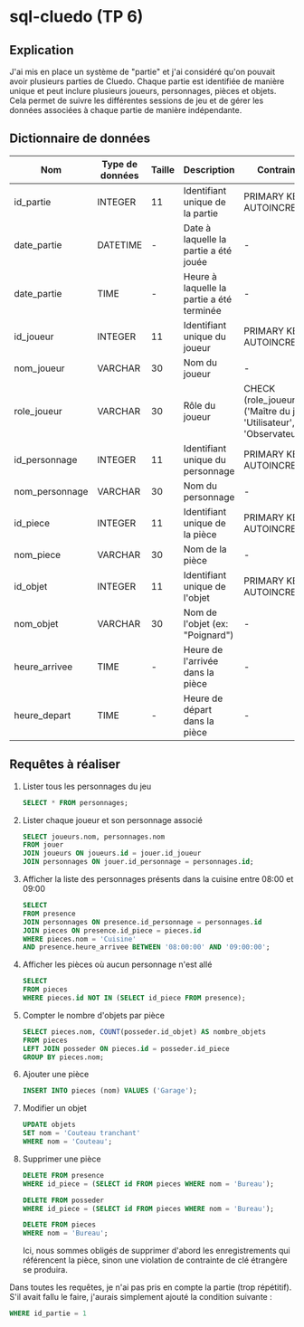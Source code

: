 # sql-cluedo (TP 6)

## Explication

J'ai mis en place un système de "partie" et j'ai considéré qu'on pouvait avoir plusieurs parties de Cluedo. Chaque partie est identifiée de manière unique et peut inclure plusieurs joueurs, personnages, pièces et objets. Cela permet de suivre les différentes sessions de jeu et de gérer les données associées à chaque partie de manière indépendante.

## Dictionnaire de données

| Nom  | Type de données | Taille | Description | Contraintes
| ----------------- | --------------- | -- | -------------------------------------- | ----- |
| id_partie         | INTEGER         | 11 | Identifiant unique de la partie | PRIMARY KEY, AUTOINCREMENT |
| date_partie       | DATETIME            | - | Date à laquelle la partie a été jouée | - |
| date_partie       | TIME            | - | Heure à laquelle la partie a été terminée | - |
| id_joueur       | INTEGER            | 11 | Identifiant unique du joueur | PRIMARY KEY, AUTOINCREMENT |
| nom_joueur       | VARCHAR            | 30 | Nom du joueur | - |
| role_joueur       | VARCHAR            | 30 | Rôle du joueur | CHECK (role_joueur IN ('Maître du jeu', 'Utilisateur', 'Observateur')) |
| id_personnage       | INTEGER            | 11 | Identifiant unique du personnage | PRIMARY KEY, AUTOINCREMENT |
| nom_personnage       | VARCHAR            | 30 | Nom du personnage | - |
| id_piece       | INTEGER            | 11 | Identifiant unique de la pièce | PRIMARY KEY, AUTOINCREMENT |
| nom_piece       | VARCHAR            | 30 | Nom de la pièce | - |
| id_objet       | INTEGER            | 11 | Identifiant unique de l'objet | PRIMARY KEY, AUTOINCREMENT |
| nom_objet       | VARCHAR            | 30 | Nom de l'objet (ex: "Poignard") | - |
| heure_arrivee       | TIME            | - | Heure de l'arrivée dans la pièce | - |
| heure_depart       | TIME            | - | Heure de départ dans la pièce | - |

## Requêtes à réaliser

1. Lister tous les personnages du jeu
     
    ```sql
    SELECT * FROM personnages;
    ```

2. Lister chaque joueur et son personnage associé

    ```sql
    SELECT joueurs.nom, personnages.nom 
    FROM jouer
    JOIN joueurs ON joueurs.id = jouer.id_joueur
    JOIN personnages ON jouer.id_personnage = personnages.id;
    ```

3. Afficher la liste des personnages présents dans la cuisine entre 08:00 et 09:00

    ```sql
    SELECT
    FROM presence
    JOIN personnages ON presence.id_personnage = personnages.id
    JOIN pieces ON presence.id_piece = pieces.id
    WHERE pieces.nom = 'Cuisine'
    AND presence.heure_arrivee BETWEEN '08:00:00' AND '09:00:00';
    ```

4. Afficher les pièces où aucun personnage n'est allé

    ```sql
    SELECT 
    FROM pieces
    WHERE pieces.id NOT IN (SELECT id_piece FROM presence);
    ```

5. Compter le nombre d'objets par pièce

    ```sql
    SELECT pieces.nom, COUNT(posseder.id_objet) AS nombre_objets
    FROM pieces
    LEFT JOIN posseder ON pieces.id = posseder.id_piece
    GROUP BY pieces.nom;
    ```

6. Ajouter une pièce

    ```sql
    INSERT INTO pieces (nom) VALUES ('Garage');
    ```

7. Modifier un objet

    ```sql
    UPDATE objets
    SET nom = 'Couteau tranchant'
    WHERE nom = 'Couteau';
    ```

8. Supprimer une pièce

    ```sql
    DELETE FROM presence
    WHERE id_piece = (SELECT id FROM pieces WHERE nom = 'Bureau');

    DELETE FROM posseder
    WHERE id_piece = (SELECT id FROM pieces WHERE nom = 'Bureau');

    DELETE FROM pieces
    WHERE nom = 'Bureau';
    ```
    Ici, nous sommes obligés de supprimer d'abord les enregistrements qui référencent la pièce, sinon une violation de contrainte de clé étrangère se produira.
    
Dans toutes les requêtes, je n'ai pas pris en compte la partie (trop répétitif). S'il avait fallu le faire, j'aurais simplement ajouté la condition suivante :
```sql
WHERE id_partie = 1
```